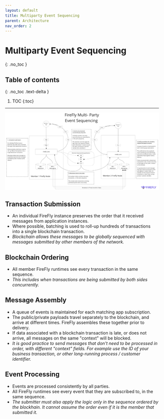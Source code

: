 ```yaml
---
layout: default
title: Multiparty Event Sequencing
parent: Architecture
nav_order: 2
---
```


# Multiparty Event Sequencing
{: .no_toc }

## Table of contents
{: .no_toc .text-delta }

1. TOC
{:toc}

---

[![Multiparty Event Sequencing](../images/global_sequencing.svg "Multiparty Event Sequencing")](../images/global_sequencing.svg)

## Transaction Submission

* An individual FireFly instance preserves the order that it received messages from application instances.
* Where possible, batching is used to roll-up hundreds of transactions into a single blockchain transaction.
* *Blockchain allows these messages to be globally sequenced with messages submitted by other members of the network.*

## Blockchain Ordering

* All member FireFly runtimes see every transaction in the same sequence.
* *This includes when transactions are being submitted by both sides concurrently.*

## Message Assembly

* A queue of events is maintained for each matching app subscription.
* The public/private payloads travel separately to the blockchain, and arrive at different times.  FireFly assembles these together prior to delivery.
* If data associated with a blockchain transaction is late, or does not arrive, all messages on the same "context" will be blocked.
* *It is good practice to send messages that don't need to be processed in order, with different "context" fields.  For example use the ID of your business transaction, or other long-running process / customer identifier.*

## Event Processing 

* Events are processed consistently by all parties.
* All FireFly runtimes see every event that they are subscribed to, in the same sequence.
* *The submitter must also apply the logic only in the sequence ordered by the blockhain.  It cannot assume the order even if it is the member that submitted it.*
